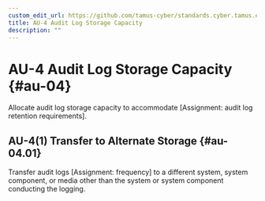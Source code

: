 ```yaml
---
custom_edit_url: https://github.com/tamus-cyber/standards.cyber.tamus.edu/tree/main/content/tamus.edu/TAMUS_profile.xml
title: AU-4 Audit Log Storage Capacity
description: ""
---
```


# AU-4 Audit Log Storage Capacity {#au-04}

Allocate audit log storage capacity to accommodate [Assignment: audit log retention requirements].

## AU-4(1) Transfer to Alternate Storage {#au-04.01}

Transfer audit logs [Assignment: frequency] to a different system, system component, or media other than the system or system component conducting the logging.

